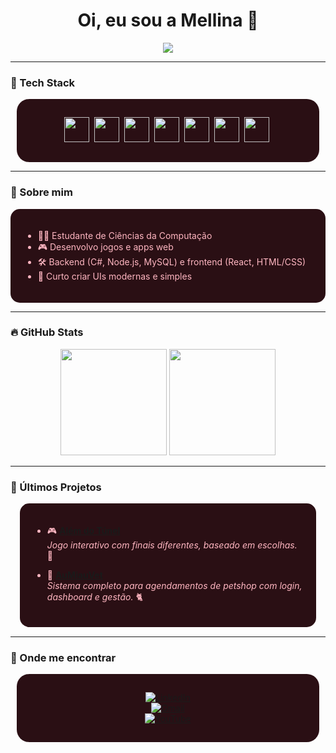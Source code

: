 <h1 align="center">
  Oi, eu sou a Mellina 🌸
</h1>

<p align="center">
  <img src="https://readme-typing-svg.herokuapp.com/?color=FFB6C1&center=true&vCenter=true&lines=Desenvolvedora+Fullstack;🌸+C%23,+JS+e+Node.js;🌸+React,+API+e+UI/UX;🌸+Ship+it+🚀" />
</p>

---

### 🌸 Tech Stack
<div align="center" style="background-color: #2A0F14; padding:15px; border-radius:20px; margin:10px">

<img src="https://cdn.jsdelivr.net/gh/devicons/devicon/icons/csharp/csharp-original.svg" width="40" />&nbsp;
<img src="https://cdn.jsdelivr.net/gh/devicons/devicon/icons/javascript/javascript-original.svg" width="40" />&nbsp;
<img src="https://cdn.jsdelivr.net/gh/devicons/devicon/icons/nodejs/nodejs-original.svg" width="40" />&nbsp;
<img src="https://cdn.jsdelivr.net/gh/devicons/devicon/icons/react/react-original.svg" width="40" />&nbsp;
<img src="https://cdn.jsdelivr.net/gh/devicons/devicon/icons/html5/html5-original.svg" width="40" />&nbsp;
<img src="https://cdn.jsdelivr.net/gh/devicons/devicon/icons/css3/css3-original.svg" width="40" />&nbsp;
<img src="https://cdn.jsdelivr.net/gh/devicons/devicon/icons/mysql/mysql-original.svg" width="40" />&nbsp;

</div>

---

### 🎀 Sobre mim
<div style="background-color: #2A0F14; padding:20px; border-radius:15px; color: #FFB6C1">

- 👩‍💻 Estudante de Ciências da Computação  
- 🎮 Desenvolvo jogos e apps web  
- 🛠️ Backend (C#, Node.js, MySQL) e frontend (React, HTML/CSS)  
- 🎨 Curto criar UIs modernas e simples  

</div>

---

### 🔥 GitHub Stats
<div align="center">
  <img src="https://github-readme-stats.vercel.app/api?username=Mellina-ship-it&show_icons=true&title_color=FFB6C1&icon_color=FF69B4&text_color=FFFFFF&bg_color=4B1A1F&border_radius=10&border_color=5D2E46" height="170" />
  <img src="https://github-readme-stats.vercel.app/api/top-langs/?username=Mellina-ship-it&layout=compact&title_color=FFB6C1&icon_color=FF69B4&text_color=FFFFFF&bg_color=4B1A1F&border_radius=10&border_color=5D2E46" height="170"/>
</div>

---

### 🧩 Últimos Projetos
<div style="background-color: #2A0F14; padding:20px; border-radius:15px; color: #FFB6C1; margin:15px">

- 🎮 **[Além do Túnel](https://github.com/Mellina-ship-it/Alem_do_tunel)**  
  *Jogo interativo com finais diferentes, baseado em escolhas.* 🌸

- 🐾 **[AuMiauVet](https://github.com/Mellina-ship-it/AuMiauVet)**  
  *Sistema completo para agendamentos de petshop com login, dashboard e gestão.* 🐈

</div>

---

### 🌸 Onde me encontrar
<div align="center" style="background-color: #2A0F14; padding:15px; border-radius:20px; margin:10px">

[![LinkedIn](https://img.shields.io/badge/-LinkedIn-FF69B4?style=for-the-flat&logo=linkedin&logoColor=white)](https://www.linkedin.com/in/mellina-bizinoto-618081227/)  
[![Gmail](https://img.shields.io/badge/-Gmail-FF1493?style=for-the-flat&logo=gmail&logoColor=white)](mailto:bizinoto.mellina@gmail.com)  
[![YouTube](https://img.shields.io/badge/-YouTube-FFB6C1?style=for-the-flat&logo=youtube&logoColor=white)](https://youtube.com/@mbspadua?si=j4HN7W6gvdU3bWp1)

</div>
